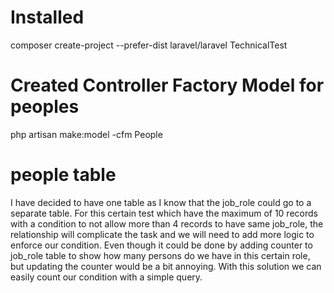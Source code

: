# Installed 
composer create-project --prefer-dist laravel/laravel TechnicalTest
# Created Controller Factory Model for peoples
php artisan make:model -cfm People
# people table
I have decided to have one table as I know that the job_role could go to a separate table.
For this certain test which have the maximum of 10 records with a condition to not allow more than 4 records to have same job_role, 
the relationship will complicate the task and we will need to add more logic to enforce our condition.
Even though it could be done by adding counter to job_role table to show how many persons do we have in this certain role, but updating the counter would be a bit annoying. 
With this solution we can easily count our condition with a simple query.


